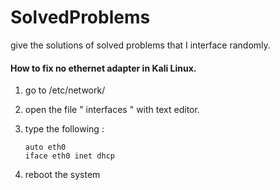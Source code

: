 # SolvedProblems
give the solutions of solved problems that I interface randomly. 


#### How to fix no ethernet adapter in Kali Linux.
1. go to /etc/network/
2. open the file " interfaces "  with text editor.
3. type the following :
   
       auto eth0
       iface eth0 inet dhcp

5. reboot the system

